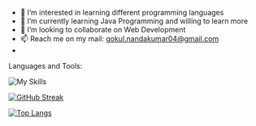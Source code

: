 
- 👀 I’m interested in learning different programming languages</br>
- 🌱 I’m currently learning Java Programming and willing to learn more</br>
- 💞️ I’m looking to collaborate on Web Development</br>
- 📫 Reach me on my mail: gokul.nandakumar04@gmail.com
- <br/>
Languages and Tools:

![My Skills](https://skillicons.dev/icons?i=py,java,c,html,javascript,git,github,discord,bootstrap)

[![GitHub Streak](https://streak-stats.demolab.com?user=GokulAnithaNandakumar&theme=dark)](https://git.io/streak-stats)


[![Top Langs](https://github-readme-stats.vercel.app/api/top-langs/?username=GokulAnithaNandakumar&layout=compact&theme=vision-friendly-dark)](https://github.com/anuraghazra/github-readme-stats)






